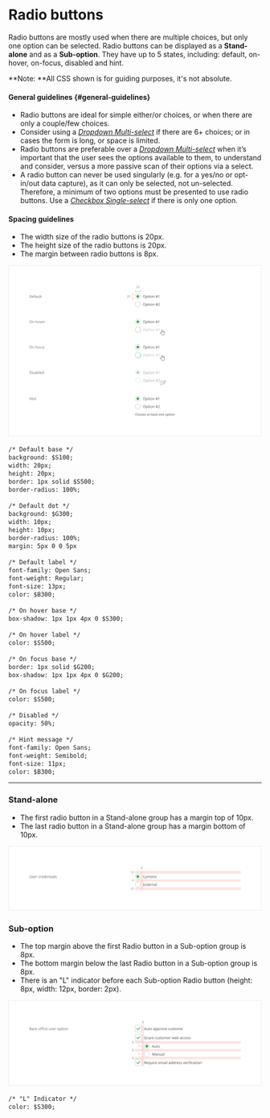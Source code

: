 # Radio buttons

Radio buttons are mostly used when there are multiple choices, but only one option can be selected. Radio buttons can be displayed as a **Stand-alone** and as a **Sub-option**. They have up to 5 states, including: default, on-hover, on-focus, disabled and hint.

**Note: **All CSS shown is for guiding purposes, it's not absolute.

#### General guidelines {#general-guidelines}

* Radio buttons are ideal for simple either/or choices, or when there are only a couple/few choices.
* Consider using a [_Dropdown Multi-select_](//atoms/dropdowns.html#multi-select) if there are 6+ choices; or in cases the form is long, or space is limited.
* Radio buttons are preferable over a [_Dropdown Multi-select_](//atoms/dropdowns.html#multi-select) when it’s important that the user sees the options available to them, to understand and consider, versus a more passive scan of their options via a select.
* A radio button can never be used singularly \(e.g. for a yes/no or opt-in/out data capture\), as it can only be selected, not un-selected. Therefore, a minimum of two options must be presented to use radio buttons. Use a [_Checkbox Single-select_](//atoms/checkboxes.html#single-select) if there is only one option.

#### Spacing guidelines

* The width size of the radio buttons is 20px.
* The height size of the radio buttons is 20px.
* The margin between radio buttons is 8px.

![](/assets/atoms/radio-buttons-states.png)

```
/* Default base */
background: $S100;
width: 20px;
height: 20px;
border: 1px solid $S500;
border-radius: 100%;

/* Default dot */
background: $G300;
width: 10px;
height: 10px;
border-radius: 100%;
margin: 5px 0 0 5px

/* Default label */
font-family: Open Sans;
font-weight: Regular;
font-size: 13px;
color: $B300;

/* On hover base */
box-shadow: 1px 1px 4px 0 $S300;

/* On hover label */
color: $S500;

/* On focus base */
border: 1px solid $G200;
box-shadow: 1px 1px 4px 0 $G200;

/* On focus label */
color: $S500;

/* Disabled */
opacity: 50%;

/* Hint message */
font-family: Open Sans;
font-weight: Semibold;
font-size: 11px;
color: $B300;
```

---

### Stand-alone

* The first radio button in a Stand-alone group has a margin top of 10px.
* The last radio button in a Stand-alone group has a margin bottom of 10px.

![](/assets/atoms/radio-buttons-stand-alone.png)

### Sub-option

* The top margin above the first Radio button in a Sub-option group is 8px.
* The bottom margin below the last Radio button in a Sub-option group is 8px.
* There is an "L" indicator before each Sub-option Radio button \(height: 8px, width: 12px, border: 2px\).

![](/assets/atoms/radio-buttons-sub-options.png)

```
/* "L" Indicator */
color: $S300;
```



